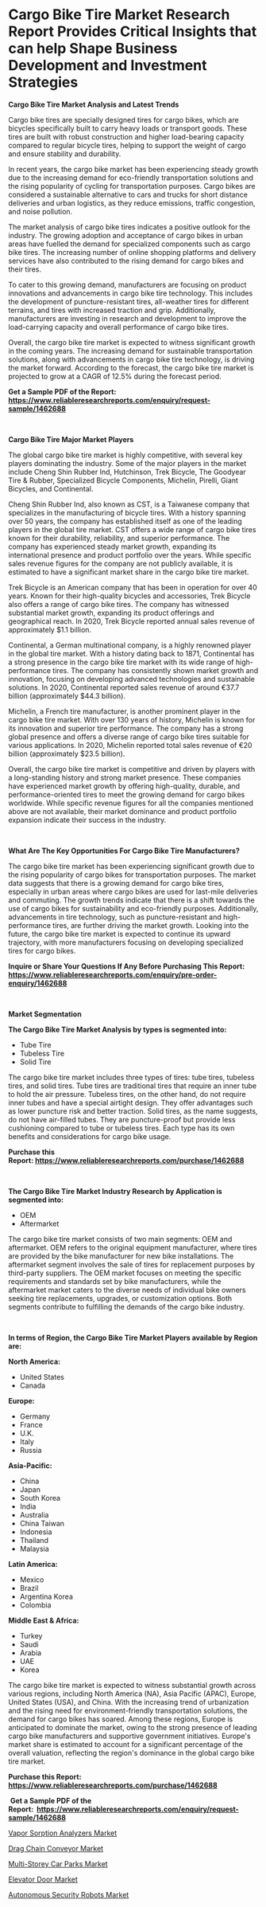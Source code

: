 <p><h1>Cargo Bike Tire Market Research Report Provides Critical Insights that can help Shape Business Development and Investment Strategies</h1></p><p><strong>Cargo Bike Tire Market Analysis and Latest Trends</strong></p>
<p><p>Cargo bike tires are specially designed tires for cargo bikes, which are bicycles specifically built to carry heavy loads or transport goods. These tires are built with robust construction and higher load-bearing capacity compared to regular bicycle tires, helping to support the weight of cargo and ensure stability and durability.</p><p>In recent years, the cargo bike market has been experiencing steady growth due to the increasing demand for eco-friendly transportation solutions and the rising popularity of cycling for transportation purposes. Cargo bikes are considered a sustainable alternative to cars and trucks for short distance deliveries and urban logistics, as they reduce emissions, traffic congestion, and noise pollution.</p><p>The market analysis of cargo bike tires indicates a positive outlook for the industry. The growing adoption and acceptance of cargo bikes in urban areas have fuelled the demand for specialized components such as cargo bike tires. The increasing number of online shopping platforms and delivery services have also contributed to the rising demand for cargo bikes and their tires.</p><p>To cater to this growing demand, manufacturers are focusing on product innovations and advancements in cargo bike tire technology. This includes the development of puncture-resistant tires, all-weather tires for different terrains, and tires with increased traction and grip. Additionally, manufacturers are investing in research and development to improve the load-carrying capacity and overall performance of cargo bike tires.</p><p>Overall, the cargo bike tire market is expected to witness significant growth in the coming years. The increasing demand for sustainable transportation solutions, along with advancements in cargo bike tire technology, is driving the market forward. According to the forecast, the cargo bike tire market is projected to grow at a CAGR of 12.5% during the forecast period.</p></p>
<p><strong>Get a Sample PDF of the Report:&nbsp; <a href="https://www.reliableresearchreports.com/enquiry/request-sample/1462688">https://www.reliableresearchreports.com/enquiry/request-sample/1462688</a></strong></p>
<p>&nbsp;</p>
<p><strong>Cargo Bike Tire Major Market Players</strong></p>
<p><p>The global cargo bike tire market is highly competitive, with several key players dominating the industry. Some of the major players in the market include Cheng Shin Rubber Ind, Hutchinson, Trek Bicycle, The Goodyear Tire & Rubber, Specialized Bicycle Components, Michelin, Pirelli, Giant Bicycles, and Continental.</p><p>Cheng Shin Rubber Ind, also known as CST, is a Taiwanese company that specializes in the manufacturing of bicycle tires. With a history spanning over 50 years, the company has established itself as one of the leading players in the global tire market. CST offers a wide range of cargo bike tires known for their durability, reliability, and superior performance. The company has experienced steady market growth, expanding its international presence and product portfolio over the years. While specific sales revenue figures for the company are not publicly available, it is estimated to have a significant market share in the cargo bike tire market.</p><p>Trek Bicycle is an American company that has been in operation for over 40 years. Known for their high-quality bicycles and accessories, Trek Bicycle also offers a range of cargo bike tires. The company has witnessed substantial market growth, expanding its product offerings and geographical reach. In 2020, Trek Bicycle reported annual sales revenue of approximately $1.1 billion.</p><p>Continental, a German multinational company, is a highly renowned player in the global tire market. With a history dating back to 1871, Continental has a strong presence in the cargo bike tire market with its wide range of high-performance tires. The company has consistently shown market growth and innovation, focusing on developing advanced technologies and sustainable solutions. In 2020, Continental reported sales revenue of around €37.7 billion (approximately $44.3 billion).</p><p>Michelin, a French tire manufacturer, is another prominent player in the cargo bike tire market. With over 130 years of history, Michelin is known for its innovation and superior tire performance. The company has a strong global presence and offers a diverse range of cargo bike tires suitable for various applications. In 2020, Michelin reported total sales revenue of €20 billion (approximately $23.5 billion).</p><p>Overall, the cargo bike tire market is competitive and driven by players with a long-standing history and strong market presence. These companies have experienced market growth by offering high-quality, durable, and performance-oriented tires to meet the growing demand for cargo bikes worldwide. While specific revenue figures for all the companies mentioned above are not available, their market dominance and product portfolio expansion indicate their success in the industry.</p></p>
<p>&nbsp;</p>
<p><strong>What Are The Key Opportunities For Cargo Bike Tire Manufacturers?</strong></p>
<p><p>The cargo bike tire market has been experiencing significant growth due to the rising popularity of cargo bikes for transportation purposes. The market data suggests that there is a growing demand for cargo bike tires, especially in urban areas where cargo bikes are used for last-mile deliveries and commuting. The growth trends indicate that there is a shift towards the use of cargo bikes for sustainability and eco-friendly purposes. Additionally, advancements in tire technology, such as puncture-resistant and high-performance tires, are further driving the market growth. Looking into the future, the cargo bike tire market is expected to continue its upward trajectory, with more manufacturers focusing on developing specialized tires for cargo bikes.</p></p>
<p><strong>Inquire or Share Your Questions If Any Before Purchasing This Report: <a href="https://www.reliableresearchreports.com/enquiry/pre-order-enquiry/1462688">https://www.reliableresearchreports.com/enquiry/pre-order-enquiry/1462688</a></strong></p>
<p>&nbsp;</p>
<p><strong>Market Segmentation</strong></p>
<p><strong>The Cargo Bike Tire Market Analysis by types is segmented into:</strong></p>
<p><ul><li>Tube Tire</li><li>Tubeless Tire</li><li>Solid Tire</li></ul></p>
<p><p>The cargo bike tire market includes three types of tires: tube tires, tubeless tires, and solid tires. Tube tires are traditional tires that require an inner tube to hold the air pressure. Tubeless tires, on the other hand, do not require inner tubes and have a special airtight design. They offer advantages such as lower puncture risk and better traction. Solid tires, as the name suggests, do not have air-filled tubes. They are puncture-proof but provide less cushioning compared to tube or tubeless tires. Each type has its own benefits and considerations for cargo bike usage.</p></p>
<p><strong>Purchase this Report:&nbsp;<a href="https://www.reliableresearchreports.com/purchase/1462688">https://www.reliableresearchreports.com/purchase/1462688</a></strong></p>
<p>&nbsp;</p>
<p><strong>The Cargo Bike Tire Market Industry Research by Application is segmented into:</strong></p>
<p><ul><li>OEM</li><li>Aftermarket</li></ul></p>
<p><p>The cargo bike tire market consists of two main segments: OEM and aftermarket. OEM refers to the original equipment manufacturer, where tires are provided by the bike manufacturer for new bike installations. The aftermarket segment involves the sale of tires for replacement purposes by third-party suppliers. The OEM market focuses on meeting the specific requirements and standards set by bike manufacturers, while the aftermarket market caters to the diverse needs of individual bike owners seeking tire replacements, upgrades, or customization options. Both segments contribute to fulfilling the demands of the cargo bike industry.</p></p>
<p>&nbsp;</p>
<p><strong>In terms of Region, the Cargo Bike Tire Market Players available by Region are:</strong></p>
<p>
    <p> <strong> North America: </strong>
        <ul>
            <li>United States</li>
            <li>Canada</li>
        </ul>
        </p> 
    <p> <strong> Europe: </strong>
        <ul>
            <li>Germany</li>
            <li>France</li>
            <li>U.K.</li>
            <li>Italy</li>
            <li>Russia</li>
        </ul>
        </p> 
    <p> <strong> Asia-Pacific: </strong>
        <ul>
            <li>China</li>
            <li>Japan</li>
            <li>South Korea</li>
            <li>India</li>
            <li>Australia</li>
            <li>China Taiwan</li>
            <li>Indonesia</li>
            <li>Thailand</li>
            <li>Malaysia</li>
        </ul>
        </p> 
    <p> <strong> Latin America: </strong>
        <ul>
            <li>Mexico</li>
            <li>Brazil</li>
            <li>Argentina Korea</li>
            <li>Colombia</li>
        </ul>
        </p> 
    <p> <strong> Middle East & Africa: </strong>
        <ul>
            <li>Turkey</li>
            <li>Saudi</li>
            <li>Arabia</li>
            <li>UAE</li>
            <li>Korea</li>
        </ul>
    </p>
    </p>
<p><p>The cargo bike tire market is expected to witness substantial growth across various regions, including North America (NA), Asia Pacific (APAC), Europe, United States (USA), and China. With the increasing trend of urbanization and the rising need for environment-friendly transportation solutions, the demand for cargo bikes has soared. Among these regions, Europe is anticipated to dominate the market, owing to the strong presence of leading cargo bike manufacturers and supportive government initiatives. Europe's market share is estimated to account for a significant percentage of the overall valuation, reflecting the region's dominance in the global cargo bike tire market.</p></p>
<p><strong>Purchase this Report: <a href="https://www.reliableresearchreports.com/purchase/1462688">https://www.reliableresearchreports.com/purchase/1462688</a></strong></p>
<p>&nbsp;<strong>Get a Sample PDF of the Report:&nbsp;&nbsp;<a href="https://www.reliableresearchreports.com/enquiry/request-sample/1462688">https://www.reliableresearchreports.com/enquiry/request-sample/1462688</a></strong></p>
<p><strong></strong></p>
<p><p><a href="https://www.linkedin.com/pulse/vapor-sorption-analyzers-market-research-report-unlocks-analysis-7jyfe/">Vapor Sorption Analyzers Market</a></p><p><a href="https://medium.com/@cleogerhold/drag-chain-conveyor-market-size-cagr-trends-2024-2030-a7fd15d2cf7d">Drag Chain Conveyor Market</a></p><p><a href="https://github.com/dziulagalemab/Market-Research-Report-List-1/blob/main/multi-storey-car-parks-market.md">Multi-Storey Car Parks Market</a></p><p><a href="https://www.linkedin.com/pulse/elevator-door-market-insights-players-forecast-till-2030-jtsbe/">Elevator Door Market</a></p><p><a href="https://medium.com/@efrainhaley/autonomous-security-robots-market-report-reveals-the-latest-trends-and-growth-opportunities-of-this-8969fef5bdf0">Autonomous Security Robots Market</a></p></p>